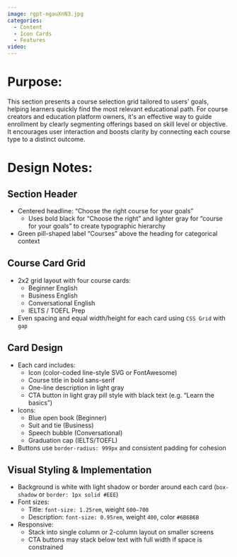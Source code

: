 ```yaml
---
image: rgpt-ngauXnN3.jpg
categories:
  - Content
  - Icon Cards
  - Features
video:
---
```

# Purpose:
This section presents a course selection grid tailored to users' goals, helping learners quickly find the most relevant educational path. For course creators and education platform owners, it's an effective way to guide enrollment by clearly segmenting offerings based on skill level or objective. It encourages user interaction and boosts clarity by connecting each course type to a distinct outcome.

# Design Notes:

## Section Header
* Centered headline: “Choose the right course for your goals”
  - Uses bold black for “Choose the right” and lighter gray for “course for your goals” to create typographic hierarchy
* Green pill-shaped label “Courses” above the heading for categorical context

## Course Card Grid
* 2x2 grid layout with four course cards:
  - Beginner English
  - Business English
  - Conversational English
  - IELTS / TOEFL Prep
* Even spacing and equal width/height for each card using `CSS Grid` with `gap`

## Card Design
* Each card includes:
  - Icon (color-coded line-style SVG or FontAwesome)
  - Course title in bold sans-serif
  - One-line description in light gray
  - CTA button in light gray pill style with black text (e.g. “Learn the basics”)
* Icons:
  - Blue open book (Beginner)
  - Suit and tie (Business)
  - Speech bubble (Conversational)
  - Graduation cap (IELTS/TOEFL)
* Buttons use `border-radius: 999px` and consistent padding for cohesion

## Visual Styling & Implementation
* Background is white with light shadow or border around each card (`box-shadow` or `border: 1px solid #EEE`)
* Font sizes:
  - Title: `font-size: 1.25rem`, weight `600–700`
  - Description: `font-size: 0.95rem`, weight `400`, color `#6B6B6B`
* Responsive:
  - Stack into single column or 2-column layout on smaller screens
  - CTA buttons may stack below text with full width if space is constrained
